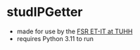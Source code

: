 # studIPGetter
- made for use by the [FSR ET-IT at TUHH](https://fsr-etit.de/)  
- requires Python 3.11 to run
